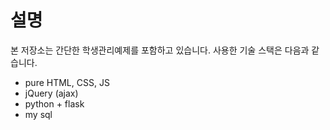 # 설명

본 저장소는 간단한 학생관리예제를 포함하고 있습니다.
사용한 기술 스택은 다음과 같습니다.
- pure HTML, CSS, JS
- jQuery (ajax)
- python + flask
- my sql
